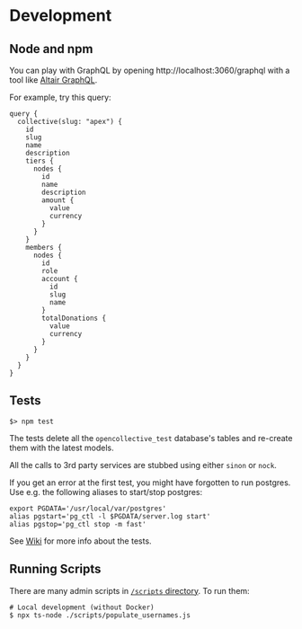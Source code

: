 # Development

## Node and npm

You can play with GraphQL by opening http://localhost:3060/graphql with a tool like [Altair GraphQL](https://altair.sirmuel.design/).

For example, try this query:

```gql
query {
  collective(slug: "apex") {
    id
    slug
    name
    description
    tiers {
      nodes {
        id
        name
        description
        amount {
          value
          currency
        }
      }
    }
    members {
      nodes {
        id
        role
        account {
          id
          slug
          name
        }
        totalDonations {
          value
          currency
        }
      }
    }
  }
}
```

## Tests

```
$> npm test
```

The tests delete all the `opencollective_test` database's tables and
re-create them with the latest models.

All the calls to 3rd party services are stubbed using either `sinon`
or `nock`.

If you get an error at the first test, you might have forgotten to run
postgres. Use e.g. the following aliases to start/stop postgres:

```
export PGDATA='/usr/local/var/postgres'
alias pgstart='pg_ctl -l $PGDATA/server.log start'
alias pgstop='pg_ctl stop -m fast'
```

See
[Wiki](https://github.com/OpenCollective/OpenCollective/wiki/Software-testing)
for more info about the tests.

## Running Scripts

There are many admin scripts in [`/scripts` directory](https://github.com/opencollective/opencollective-api/tree/main/scripts). To run them:

```
# Local development (without Docker)
$ npx ts-node ./scripts/populate_usernames.js
```
